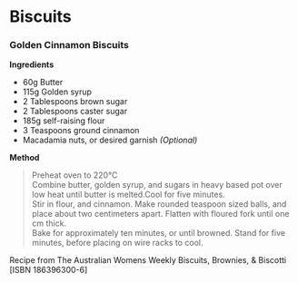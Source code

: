# Biscuits

### Golden Cinnamon Biscuits

**Ingredients**

* 60g Butter
* 115g Golden syrup
* 2 Tablespoons brown sugar
* 2 Tablespoons caster sugar
* 185g self-raising flour
* 3 Teaspoons ground cinnamon
* Macadamia nuts, or desired garnish _(Optional)_

**Method**

>Preheat oven to 220&deg;C<br />
>Combine butter, golden syrup, and sugars in heavy based pot over low heat until butter is melted.Cool for five minutes.<br />
>Stir in flour, and cinnamon. Make rounded teaspoon sized balls, and place about two centimeters apart. Flatten with floured fork until one cm thick.<br />
>Bake for approximately ten minutes, or until browned. Stand for five minutes, before placing on wire racks to cool.

Recipe from The Australian Womens Weekly Biscuits, Brownies, &amp; Biscotti [ISBN 186396300-6]
